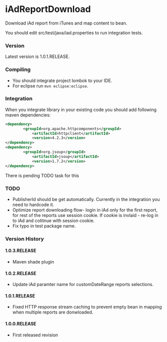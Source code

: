 iAdReportDownload
=================

Download iAd report from iTunes and map content to bean.

You should edit src/test/java/iad.properties to run integration tests.

### Version

Latest version is 1.0.1.RELEASE.

### Compiling

* You should integrate project lombok to your IDE.
* For eclipse run `mvn eclipse:eclipse`.

### Integration

When you integrate library in your existing code you should add following maven dependencies:

```xml
<dependency>
  		<groupId>org.apache.httpcomponents</groupId>
			<artifactId>httpclient</artifactId>
			<version>4.2.3</version>
</dependency>
<dependency>
  		<groupId>org.jsoup</groupId>
			<artifactId>jsoup</artifactId>
			<version>1.7.2</version>
</dependency>
```

There is pending TODO task for this

### TODO

* PublisherId should be get automatically. Currently in the integration you need to hardcode it.
* Optimize report downloading flow- login in iAd only for the first report, for rest of the reports use session cookie.
If cookie is invlaid - re-log in to iAd and cotitnue with session cookie.
* Fix typo in test package name.

### Version History

#### 1.0.3.RELEASE

* Maven shade plugin

#### 1.0.2.RELEASE

* Update iAd paramter name for customDateRange reports selections.

#### 1.0.1.RELEASE 

* Fixed HTTP response stream caching to prevent empty bean in mapping when multiple reports are donwloaded.

#### 1.0.0.RELEASE

* First released revision
